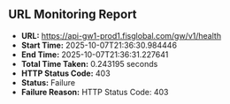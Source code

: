 ## URL Monitoring Report

- **URL:** https://api-gw1-prod1.fisglobal.com/gw/v1/health
- **Start Time:** 2025-10-07T21:36:30.984446
- **End Time:** 2025-10-07T21:36:31.227641
- **Total Time Taken:** 0.243195 seconds
- **HTTP Status Code:** 403
- **Status:** Failure
- **Failure Reason:** HTTP Status Code: 403
